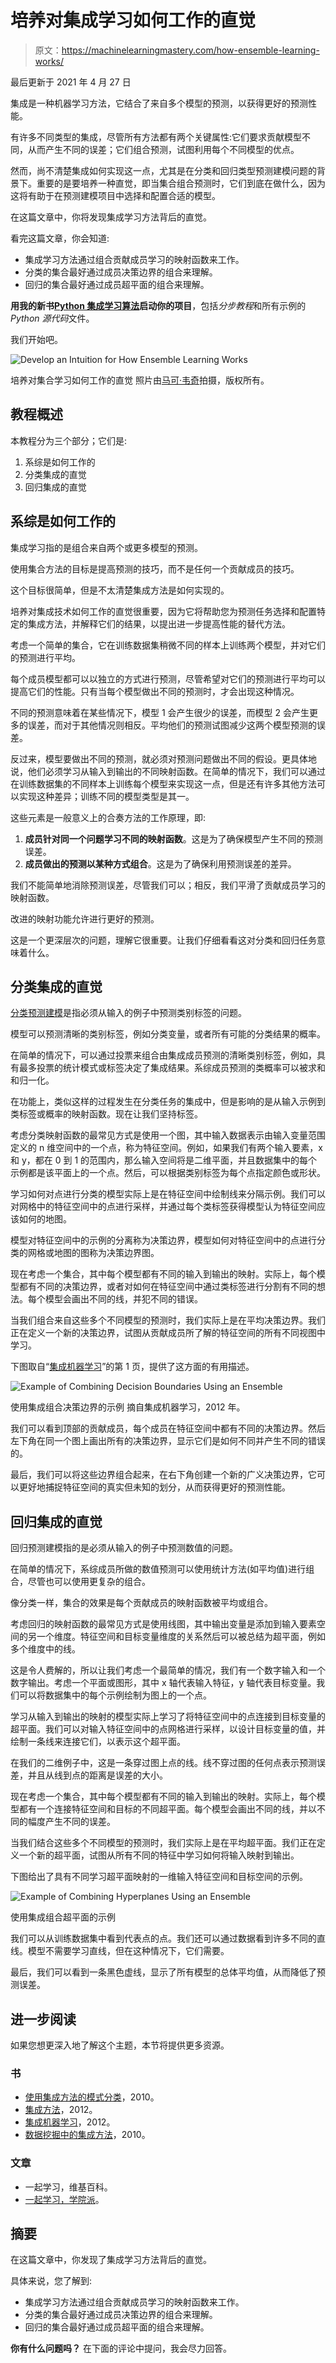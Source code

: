 # 培养对集成学习如何工作的直觉

> 原文：<https://machinelearningmastery.com/how-ensemble-learning-works/>

最后更新于 2021 年 4 月 27 日

集成是一种机器学习方法，它结合了来自多个模型的预测，以获得更好的预测性能。

有许多不同类型的集成，尽管所有方法都有两个关键属性:它们要求贡献模型不同，从而产生不同的误差；它们组合预测，试图利用每个不同模型的优点。

然而，尚不清楚集成如何实现这一点，尤其是在分类和回归类型预测建模问题的背景下。重要的是要培养一种直觉，即当集合组合预测时，它们到底在做什么，因为这将有助于在预测建模项目中选择和配置合适的模型。

在这篇文章中，你将发现集成学习方法背后的直觉。

看完这篇文章，你会知道:

*   集成学习方法通过组合贡献成员学习的映射函数来工作。
*   分类的集合最好通过成员决策边界的组合来理解。
*   回归的集合最好通过成员超平面的组合来理解。

**用我的新书[Python 集成学习算法](https://machinelearningmastery.com/ensemble-learning-algorithms-with-python/)启动你的项目**，包括*分步教程*和所有示例的 *Python 源代码*文件。

我们开始吧。

![Develop an Intuition for How Ensemble Learning Works](img/726eeb4d0fbd5d32509fa9af96dd4af0.png)

培养对集合学习如何工作的直觉
照片由[马可·韦奇](https://www.flickr.com/photos/160866001@N07/45967563051/)拍摄，版权所有。

## 教程概述

本教程分为三个部分；它们是:

1.  系综是如何工作的
2.  分类集成的直觉
3.  回归集成的直觉

## 系综是如何工作的

集成学习指的是组合来自两个或更多模型的预测。

使用集合方法的目标是提高预测的技巧，而不是任何一个贡献成员的技巧。

这个目标很简单，但是不太清楚集成方法是如何实现的。

培养对集成技术如何工作的直觉很重要，因为它将帮助您为预测任务选择和配置特定的集成方法，并解释它们的结果，以提出进一步提高性能的替代方法。

考虑一个简单的集合，它在训练数据集稍微不同的样本上训练两个模型，并对它们的预测进行平均。

每个成员模型都可以以独立的方式进行预测，尽管希望对它们的预测进行平均可以提高它们的性能。只有当每个模型做出不同的预测时，才会出现这种情况。

不同的预测意味着在某些情况下，模型 1 会产生很少的误差，而模型 2 会产生更多的误差，而对于其他情况则相反。平均他们的预测试图减少这两个模型预测的误差。

反过来，模型要做出不同的预测，就必须对预测问题做出不同的假设。更具体地说，他们必须学习从输入到输出的不同映射函数。在简单的情况下，我们可以通过在训练数据集的不同样本上训练每个模型来实现这一点，但是还有许多其他方法可以实现这种差异；训练不同的模型类型是其一。

这些元素是一般意义上的合奏方法的工作原理，即:

1.  **成员针对同一个问题学习不同的映射函数**。这是为了确保模型产生不同的预测误差。
2.  **成员做出的预测以某种方式组合**。这是为了确保利用预测误差的差异。

我们不能简单地消除预测误差，尽管我们可以；相反，我们平滑了贡献成员学习的映射函数。

改进的映射功能允许进行更好的预测。

这是一个更深层次的问题，理解它很重要。让我们仔细看看这对分类和回归任务意味着什么。

## 分类集成的直觉

[分类预测建模](https://machinelearningmastery.com/types-of-classification-in-machine-learning/)是指必须从输入的例子中预测类别标签的问题。

模型可以预测清晰的类别标签，例如分类变量，或者所有可能的分类结果的概率。

在简单的情况下，可以通过投票来组合由集成成员预测的清晰类别标签，例如，具有最多投票的统计模式或标签决定了集成结果。系综成员预测的类概率可以被求和和归一化。

在功能上，类似这样的过程发生在分类任务的集成中，但是影响的是从输入示例到类标签或概率的映射函数。现在让我们坚持标签。

考虑分类映射函数的最常见方式是使用一个图，其中输入数据表示由输入变量范围定义的 n 维空间中的一个点，称为特征空间。例如，如果我们有两个输入要素，x 和 y，都在 0 到 1 的范围内，那么输入空间将是二维平面，并且数据集中的每个示例都是该平面上的一个点。然后，可以根据类别标签为每个点指定颜色或形状。

学习如何对点进行分类的模型实际上是在特征空间中绘制线来分隔示例。我们可以对网格中的特征空间中的点进行采样，并通过每个类标签获得模型认为特征空间应该如何的地图。

模型对特征空间中的示例的分离称为决策边界，模型如何对特征空间中的点进行分类的网格或地图的图称为决策边界图。

现在考虑一个集合，其中每个模型都有不同的输入到输出的映射。实际上，每个模型都有不同的决策边界，或者对如何在特征空间中通过类标签进行分割有不同的想法。每个模型会画出不同的线，并犯不同的错误。

当我们组合来自这些多个不同模型的预测时，我们实际上是在平均决策边界。我们正在定义一个新的决策边界，试图从贡献成员所了解的特征空间的所有不同视图中学习。

下图取自“[集成机器学习](https://amzn.to/2C7syo5)”的第 1 页，提供了这方面的有用描述。

![Example of Combining Decision Boundaries Using an Ensemble](img/e29346c2b17a36969c586250edcd418b.png)

使用集成组合决策边界的示例
摘自集成机器学习，2012 年。

我们可以看到顶部的贡献成员，每个成员在特征空间中都有不同的决策边界。然后左下角在同一个图上画出所有的决策边界，显示它们是如何不同并产生不同的错误的。

最后，我们可以将这些边界组合起来，在右下角创建一个新的广义决策边界，它可以更好地捕捉特征空间的真实但未知的划分，从而获得更好的预测性能。

## 回归集成的直觉

回归预测建模指的是必须从输入的例子中预测数值的问题。

在简单的情况下，系综成员所做的数值预测可以使用统计方法(如平均值)进行组合，尽管也可以使用更复杂的组合。

像分类一样，集合的效果是每个贡献成员的映射函数被平均或组合。

考虑回归的映射函数的最常见方式是使用线图，其中输出变量是添加到输入要素空间的另一个维度。特征空间和目标变量维度的关系然后可以被总结为超平面，例如多个维度中的线。

这是令人费解的，所以让我们考虑一个最简单的情况，我们有一个数字输入和一个数字输出。考虑一个平面或图形，其中 x 轴代表输入特征，y 轴代表目标变量。我们可以将数据集中的每个示例绘制为图上的一个点。

学习从输入到输出的映射的模型实际上学习了将特征空间中的点连接到目标变量的超平面。我们可以对输入特征空间中的点网格进行采样，以设计目标变量的值，并绘制一条线来连接它们，以表示这个超平面。

在我们的二维例子中，这是一条穿过图上点的线。线不穿过图的任何点表示预测误差，并且从线到点的距离是误差的大小。

现在考虑一个集合，其中每个模型都有不同的输入到输出的映射。实际上，每个模型都有一个连接特征空间和目标的不同超平面。每个模型会画出不同的线，并以不同的幅度产生不同的误差。

当我们结合这些多个不同模型的预测时，我们实际上是在平均超平面。我们正在定义一个新的超平面，试图从所有不同的特征中学习如何将输入映射到输出。

下图给出了具有不同学习超平面映射的一维输入特征空间和目标空间的示例。

![Example of Combining Hyperplanes Using an Ensemble](img/732abdd5d0386d7e9edf2e9c560f7e87.png)

使用集成组合超平面的示例

我们可以从训练数据集中看到代表点的点。我们还可以通过数据看到许多不同的直线。模型不需要学习直线，但在这种情况下，它们需要。

最后，我们可以看到一条黑色虚线，显示了所有模型的总体平均值，从而降低了预测误差。

## 进一步阅读

如果您想更深入地了解这个主题，本节将提供更多资源。

### 书

*   [使用集成方法的模式分类](https://amzn.to/2zxc0F7)，2010。
*   [集成方法](https://amzn.to/2XZzrjG)，2012。
*   [集成机器学习](https://amzn.to/2C7syo5)，2012。
*   [数据挖掘中的集成方法](https://amzn.to/3frGM1A)，2010。

### 文章

*   一起学习，维基百科。
*   [一起学习，学院派](http://www.scholarpedia.org/article/Ensemble_learning)。

## 摘要

在这篇文章中，你发现了集成学习方法背后的直觉。

具体来说，您了解到:

*   集成学习方法通过组合贡献成员学习的映射函数来工作。
*   分类的集合最好通过成员决策边界的组合来理解。
*   回归的集合最好通过成员超平面的组合来理解。

**你有什么问题吗？**
在下面的评论中提问，我会尽力回答。